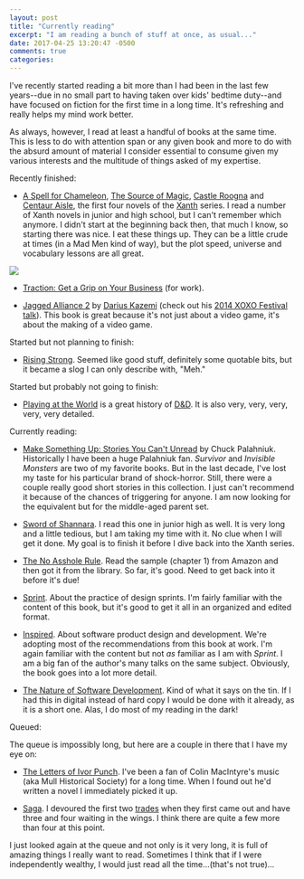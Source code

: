 ```yaml
---
layout: post
title: "Currently reading"
excerpt: "I am reading a bunch of stuff at once, as usual..."
date: 2017-04-25 13:20:47 -0500
comments: true
categories: 
---
```


I've recently started reading a bit more than I had been in the last few years--due in no small part to having taken over kids' bedtime duty--and have focused on fiction for the first time in a long time. It's refreshing and really helps my mind work better.

As always, however, I read at least a handful of books at the same time. This is less to do with attention span or any given book and more to do with the absurd amount of material I consider essential to consume given my various interests and the multitude of things asked of my expertise. 

Recently finished:

* [A Spell for Chameleon](https://en.wikipedia.org/wiki/A_Spell_for_Chameleon), [The Source of Magic](https://en.wikipedia.org/wiki/The_Source_of_Magic), [Castle Roogna](https://en.wikipedia.org/wiki/Castle_Roogna) and [Centaur Aisle](https://en.wikipedia.org/wiki/Centaur_Aisle), the first four novels of the [Xanth](https://en.wikipedia.org/wiki/Xanth) series. I read a number of Xanth novels in junior and high school, but I can't remember which anymore. I didn't start at the beginning back then, that much I know, so starting there was nice. I eat these things up. They can be a little crude at times (in a Mad Men kind of way), but the plot speed, universe and vocabulary lessons are all great.

![]({{site.baseurl}}/assets/2017/04/words.png)

* [Traction: Get a Grip on Your Business](https://www.amazon.com/Traction-Get-Grip-Your-Business/dp/1936661837) (for work).

* [Jagged Alliance 2](https://www.goodreads.com/book/show/22886428-jagged-alliance-2) by [Darius Kazemi](http://tinysubversions.com/) (check out his [2014 XOXO Festival talk](https://www.youtube.com/watch?v=l_F9jxsfGCw)). This book is great because it's not just about a video game, it's about the making of a video game. 

Started but not planning to finish:

* [Rising Strong](https://www.goodreads.com/book/show/23317538-rising-strong). Seemed like good stuff, definitely some quotable bits, but it became a slog I can only describe with, "Meh."

Started but probably not going to finish:

* [Playing at the World](http://www.unreason.com/) is a great history of [D&D](https://en.wikipedia.org/wiki/Dungeons_%26_Dragons). It is also very, very, very, very, very detailed.

Currently reading:

* [Make Something Up: Stories You Can't Unread](https://www.goodreads.com/book/show/22822857-make-something-up) by Chuck Palahniuk. Historically I have been a huge Palahniuk fan. _Survivor_ and _Invisible Monsters_ are two of my favorite books. But in the last decade, I've lost my taste for his particular brand of shock-horror. Still, there were a couple really good short stories in this collection. I just can't recommend it because of the chances of triggering for anyone. I am now looking for the equivalent but for the middle-aged parent set. 

* [Sword of Shannara](https://www.goodreads.com/book/show/15575.The_Sword_of_Shannara?ac=1&from_search=true). I read this one in junior high as well. It is very long and a little tedious, but I am taking my time with it. No clue when I will get it done. My goal is to finish it before I dive back into the Xanth series.

* [The No Asshole Rule](https://www.goodreads.com/book/show/97905.The_No_Asshole_Rule?from_search=true). Read the sample (chapter 1) from Amazon and then got it from the library. So far, it's good. Need to get back into it before it's due!

* [Sprint](https://www.goodreads.com/book/show/25814544-sprint?ac=1&from_search=true). About the practice of design sprints. I'm fairly familiar with the content of this book, but it's good to get it all in an organized and edited format.

* [Inspired](https://www.goodreads.com/book/show/3323374-inspired?ac=1&from_search=true). About software product design and development. We're adopting most of the recommendations from this book at work. I'm again familiar with the content but not _as_ familiar as I am with _Sprint_. I am a big fan of the author's many talks on the same subject. Obviously, the book goes into a lot more detail.

* [The Nature of Software Development](http://shop.oreilly.com/product/9781941222379.do). Kind of what it says on the tin. If I had this in digital instead of hard copy I would be done with it already, as it is a short one. Alas, I do most of my reading in the dark!

Queued:

The queue is impossibly long, but here are a couple in there that I have my eye on:

* [The Letters of Ivor Punch](https://www.goodreads.com/book/show/25248845-the-letters-of-ivor-punch). I've been a fan of Colin MacIntyre's music (aka Mull Historical Society) for a long time. When I found out he'd written a novel I immediately picked it up.

* [Saga](https://en.wikipedia.org/wiki/Saga_(comic_book)). I devoured the first two [trades](https://en.wikipedia.org/wiki/Trade_paperback_(comics)) when they first came out and have three and four waiting in the wings. I think there are quite a few more than four at this point.

I just looked again at the queue and not only is it very long, it is full of amazing things I really want to read. Sometimes I think that if I were independently wealthy, I would just read all the time...(that's not true)...
